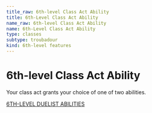 ```yaml
---
title_raw: 6th-level Class Act Ability
title: 6th-Level Class Act Ability
name_raw: 6th-level Class Act Ability
name: 6th-Level Class Act Ability
type: classes
subtype: troubadour
kind: 6th-level features
---
```


# 6th-level Class Act Ability

Your class act grants your choice of one of two abilities.

[6TH-LEVEL DUELIST ABILITIES](./6th-Level%20Duelist%20Abilities.md)
